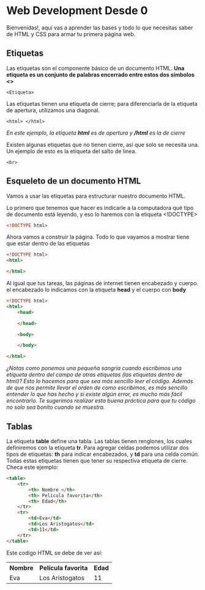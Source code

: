 # Web Development Desde 0
Bienvenidas!, aquí vas a aprender las bases y todo lo que necesitas saber de HTML y CSS para armar tu primera página web.

## Etiquetas
Las etiquetas son el componente básico de un documento HTML.
**Una etiqueta es un conjunto de palabras encerrado entre estos dos símbolos <>**
```
<Etiqueta>
```
Las etiquetas tienen una etiqueta de cierre; para diferenciarla de la etiqueta de apertura, utilizamos una diagonal.
```
<html> </html>
```
*En este ejemplo, la etiqueta **html** es de apertura y **/html** es la de cierre*

Existen algunas etiquetas que no tienen cierre, así que solo se necesita una. Un ejemplo de esto es la etiqueta del salto de linea. 
```
<br> 
```
## Esqueleto de un documento HTML
Vamos a usar las etiquetas para estructurar nuestro documento HTML.

Lo primero que tenemos que hacer es indicarle a la computadora qué tipo de documento está leyendo, y eso lo haremos con la etiqueta <!DOCTYPE> 
```html
<!DOCTYPE html>
```
Ahora vamos a construir la página. Todo lo que vayamos a mostrar tiene que estar dentro de las etiquetas <html>

```html
<!DOCTYPE html>
<html>

</html>
```
Al igual que tus tareas, las páginas de internet tienen encabezado y cuerpo. el encabezado lo indicamos con la etiqueta **head** y el cuerpo con **body** 
```html
<!DOCTYPE html>
<html>
    <head>

    </head>

    <body>

    </body>

</html>
```
*¿Notas como ponemos una pequeña sangría cuando escribimos una etiqueta dentro del campo de otras etiquetas (las etiquetas dentro de html)?
Esto lo hacemos para que sea más sencillo leer el código. Además de que nos permite llevar el orden de como escribimos, es más sencillo entender lo que has hecho y si existe algún error, es mucho más fácil encontrarlo. Te sugerimos realizar esta buena práctica para que tu código no solo sea bonito cuando se muestra.*

## Tablas
La etiqueta **table** define una tabla. Las tablas tienen renglones, los cuales definiremos con la etiqueta **tr**. Para agregar celdas podemos utilizar dos tipos de etiquetas: **th** para indicar encabezados, y **td** para una celda común. Todas estas etiquetas tienen que tener su respectiva etiqueta de cierre. Checa este ejemplo:
```html
<table>
    <tr>
        <th> Nombre </th>
        <th> Película favorita</th>
        <th> Edad</th>
    </tr>
    <tr>
        <td>Eva</td>
        <td>Los Aristogatos</td>
        <td>11</td>
    </tr>
</table>
```
Este codigo HTML se debe de ver así:

<table>
    <tr>
        <th> Nombre </th>
        <th> Película favorita</th>
        <th> Edad</th>
    </tr>
    <tr>
        <td>Eva</td>
        <td>Los Aristogatos</td>
        <td>11</td>
    </tr>
</table>

